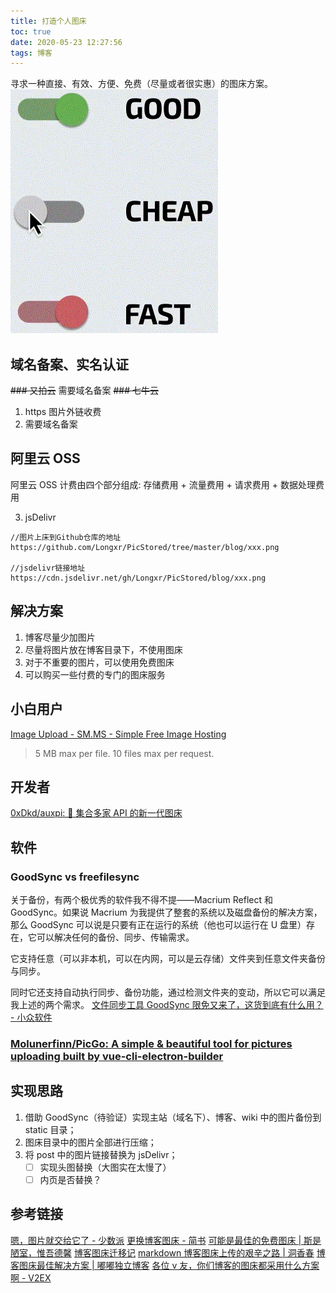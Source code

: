```yaml
---
title: 打造个人图床
toc: true
date: 2020-05-23 12:27:56
tags: 博客
---
```


寻求一种直接、有效、方便、免费（尽量或者很实惠）的图床方案。
![二者不可兼得](/images/20180915163013.gif)

## 域名备案、实名认证

~~### 又拍云~~
需要域名备案
~~### 七牛云~~
1. https 图片外链收费
2. 需要域名备案

## 阿里云 OSS

阿里云 OSS 计费由四个部分组成: 存储费用 + 流量费用 + 请求费用 + 数据处理费用

3. jsDelivr
```plain
//图片上床到Github仓库的地址
https://github.com/Longxr/PicStored/tree/master/blog/xxx.png

//jsdelivr链接地址
https://cdn.jsdelivr.net/gh/Longxr/PicStored/blog/xxx.png

```
## 解决方案
1. 博客尽量少加图片
2. 尽量将图片放在博客目录下，不使用图床
3. 对于不重要的图片，可以使用免费图床
4. 可以购买一些付费的专门的图床服务
## 小白用户

[Image Upload - SM.MS - Simple Free Image Hosting](https://sm.ms/)
> 5 MB max per file. 10 files max per request.

## 开发者
[0xDkd/auxpi: 🍭 集合多家 API 的新一代图床](https://github.com/0xDkd/auxpi)

## 软件

### GoodSync vs freefilesync
关于备份，有两个极优秀的软件我不得不提——Macrium Reflect 和 GoodSync。如果说 Macrium 为我提供了整套的系统以及磁盘备份的解决方案，那么 GoodSync 可以说是只要有正在运行的系统（他也可以运行在 U 盘里）存在，它可以解决任何的备份、同步、传输需求。

它支持任意（可以非本机，可以在内网，可以是云存储）文件夹到任意文件夹备份与同步。

同时它还支持自动执行同步、备份功能，通过检测文件夹的变动，所以它可以满足我上述的两个需求。
[文件同步工具 GoodSync 限免又来了，这货到底有什么用？ - 小众软件](https://www.appinn.com/goodsync-2019/)

### [Molunerfinn/PicGo: A simple & beautiful tool for pictures uploading built by vue-cli-electron-builder](https://github.com/Molunerfinn/PicGo)

## 实现思路
1. 借助 GoodSync（待验证）实现主站（域名下）、博客、wiki 中的图片备份到 static 目录；
2. 图床目录中的图片全部进行压缩；
3. 将 post 中的图片链接替换为 jsDelivr；
	- [ ] 实现头图替换（大图实在太慢了）
	- [ ] 内页是否替换？

## 参考链接
[嗯，图片就交给它了 - 少数派](https://sspai.com/post/40499)
[更换博客图床 - 简书](https://www.jianshu.com/p/2b14396a6eb2)
[可能是最佳的免费图床 | 斯是陋室，惟吾德馨](https://yi-yun.github.io/%E5%9B%BE%E5%BA%8A%E7%9A%84%E9%80%89%E6%8B%A9/)
[博客图床迁移记](https://glumes.com/post/life/blog-image-migrate/)
[markdown 博客图床上传的艰辛之路 | 洞香春](https://wdd.js.org/the-hard-way-of-markdown-insert-images.html)
[博客图床最佳解决方案 | 嘟嘟独立博客](http://tengj.top/2019/08/18/tuchuang/)
[各位 v 友，你们博客的图床都采用什么方案啊 - V2EX](https://v2ex.com/t/551634)
